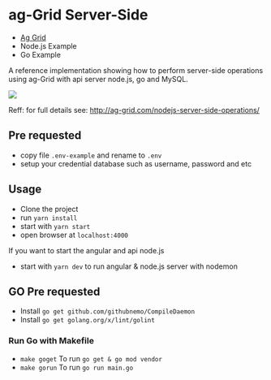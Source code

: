# ag-Grid Server-Side 

- [Ag Grid](https://www.ag-grid.com/)
- Node.js Example
- Go Example

A reference implementation showing how to perform server-side operations using ag-Grid with api server node.js, go and MySQL.

![](https://github.com/ag-grid/ag-grid/blob/latest/packages/ag-grid-docs/src/nodejs-server-side-operations/app-arch.png "")

Reff: for full details see: http://ag-grid.com/nodejs-server-side-operations/

## Pre requested
- copy file `.env-example` and rename to `.env`
- setup your credential database such as username, password and etc

## Usage

- Clone the project
- run `yarn install`
- start with `yarn start`
- open browser at `localhost:4000`

If you want to start the angular and api node.js
- start with `yarn dev` to run angular & node.js server with nodemon

## GO Pre requested
- Install `go get github.com/githubnemo/CompileDaemon`
- Install `go get golang.org/x/lint/golint`

### Run Go with Makefile
- `make goget` To run `go get & go mod vendor`
- `make gorun` To run `go run main.go`
